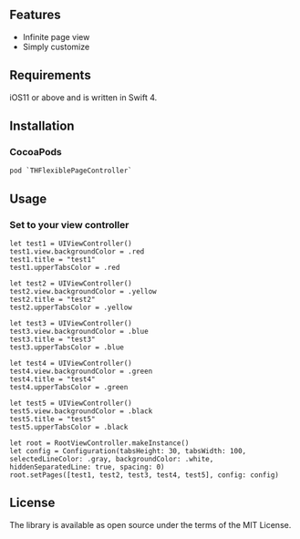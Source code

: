 ## Features
- Infinite page view
- Simply customize

## Requirements
iOS11 or above and is written in Swift 4.

## Installation
### CocoaPods
```
pod `THFlexiblePageController`
```

## Usage
### Set to your view controller
```
let test1 = UIViewController()
test1.view.backgroundColor = .red
test1.title = "test1"
test1.upperTabsColor = .red

let test2 = UIViewController()
test2.view.backgroundColor = .yellow
test2.title = "test2"
test2.upperTabsColor = .yellow

let test3 = UIViewController()
test3.view.backgroundColor = .blue
test3.title = "test3"
test3.upperTabsColor = .blue

let test4 = UIViewController()
test4.view.backgroundColor = .green
test4.title = "test4"
test4.upperTabsColor = .green

let test5 = UIViewController()
test5.view.backgroundColor = .black
test5.title = "test5"
test5.upperTabsColor = .black

let root = RootViewController.makeInstance()
let config = Configuration(tabsHeight: 30, tabsWidth: 100, selectedLineColor: .gray, backgroundColor: .white, hiddenSeparatedLine: true, spacing: 0)
root.setPages([test1, test2, test3, test4, test5], config: config)
```

## License
The library is available as open source under the terms of the MIT License.
